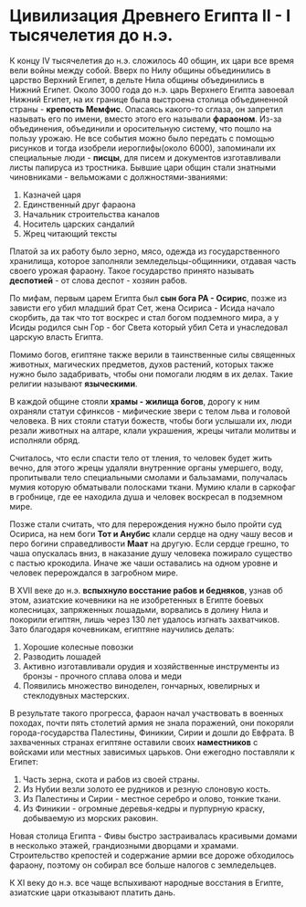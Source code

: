 # Цивилизация Древнего Египта II - I тысячелетия до н.э.
К концу IV тысячелетия до н.э. сложилось 40 общин, их цари все время вели войны между собой. Вверх по Нилу общины объединились в царство Верхний Египет, в дельте Нила общины объединились в Нижний Египет. Около 3000 года до н.э. царь Верхнего Египта завоевал Нижний Египет, на их границе была выстроена столица объединенной страны - **крепость Мемфис**. Опасаясь какого-то сглаза, он запретил называть его по имени, вместо этого его называли **фараоном**. Из-за объединения, объединили и оросительную систему, что пошло на пользу урожаю. Не все события можно было передать  с помощью рисунков и тогда изобрели иероглифы(около 6000), запоминали их специальные люди - **писцы**, для писем и документов изготавливали листы папируса из тростника. Бывшие цари общин стали знатными чиновниками - вельможами с должностями-званиями:
1. Казначей царя
2. Единственный друг фараона
3. Начальник строительства каналов
4. Носитель царских сандалий
5. Жрец читающий тексты

Платой за их работу было зерно, мясо, одежда из государственного хранилища, которое заполняли земледельцы-общинники, отдавая часть своего урожая фараону. Такое государство принято называть **деспотией** - от слова деспот - хозяин рабов.

По мифам, первым царем Египта был **сын бога РА - Осирис**, позже из зависти его убил младший брат Сет, жена Осириса - Исида начало скорбить, да так что тот воскрес и стал богом подземного мира, а у Исиды родился сын Гор - бог Света который убил Сета и унаследовал царскую власть Египта.

Помимо богов, египтяне также верили в таинственные силы священных животных, магических предметов, духов растений, которых также нужно было задабривать, чтобы они помогали людям в их делах. Такие религии называют **языческими**.

В каждой общине стояли **храмы - жилища богов**, дорогу к ним охраняли статуи сфинксов - мифические звери с телом льва и головой человека. В них стояли статуи божеств, чтобы боги услышали их, люди резали животных на алтаре, клали украшения, жрецы читали молитвы и исполняли обряд.

Считалось, что если спасти тело от тления, то человек будет жить вечно,  для этого жрецы удаляли внутренние органы умершего, воду, пропитывали тело специальными смолами и бальзамами, получалась мумия которую обматывали полосками ткани. Мумию клали в саркофаг в гробнице, где ее находила душа и человек воскресал в подземном мире.

Позже стали считать, что для перерождения нужно было пройти суд Осириса, на нем боги **Тот и Анубис** клали сердце на одну чашу весов и перо богини справедливости **Маат** на другую. Если сердце грешно, то чаша опускалась вниз, в наказание душу человека пожирало существо с пастью крокодила. Иначе же чаши оставались на одном уровне и человек перерождался в загробном мире.


В XVII веке до н.э. **вспыхнуло восстание рабов и бедняков**, узнав об этом, азиатские кочевники на не изобретенных в Египте боевых колесницах, запряженных лошадьми, ворвались в долину Нила и покорили египтян, лишь через 130 лет удалось изгнать захватчиков. Зато благодаря кочевникам, египтяне научились делать:
1. Хорошие колесные повозки
2. Разводить лошадей
3. Активно изготавливали орудия и хозяйственные инструменты из бронзы - прочного сплава олова и меди
4. Появились множество виноделен, гончарных, ювелирных и стеклодувных мастерских.

В результате такого прогресса, фараон начал участвовать в военных походах, почти пять столетий армия не знала поражений, они покоряли города-государства Палестины, Финикии, Сирии и дошли до Евфрата. В захваченных странах египтяне оставили своих **наместников** с войсками или местных зависимых царьков. Они ежегодно поставляли к Египет:
1. Часть зерна, скота и рабов из своей страны. 
2. Из Нубии везли золото ее рудников и резную слоновую кость. 
3. Из Палестины и Сирии - местное серебро и олово, тонкие ткани. 
4. Из Финикии - огромные деревья-кедры и пурпурную краску, добываемую из морских раковин. 

Новая столица Египта - Фивы быстро застраивалась красивыми домами в несколько этажей, грандиозными дворцами и храмами. Строительство крепостей и содержание армии все дороже обходилось фараону, поэтому он собирал все больше налогов с земледельцев.

К XI веку до н.э. все чаще вспыхивают народные восстания в Египте, азиатские цари отказывают платить дань.